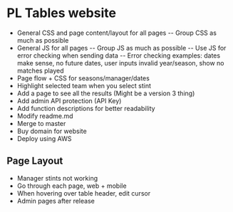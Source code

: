 # PL Tables website
- General CSS and page content/layout for all pages
  -- Group CSS as much as possible
- General JS for all pages
  -- Group JS as much as possible
  -- Use JS for error checking when sending data
  -- Error checking examples: dates make sense, no future dates, user inputs invalid year/season, show no matches played
- Page flow + CSS for seasons/manager/dates
- Highlight selected team when you select stint
- Add a page to see all the results (Might be a version 3 thing)
- Add admin API protection (API Key)
- Add function descriptions for better readability
- Modify readme.md
- Merge to master
- Buy domain for website
- Deploy using AWS


## Page Layout
- Manager stints not working
- Go through each page, web + mobile
- When hovering over table header, edit cursor
- Admin pages after release